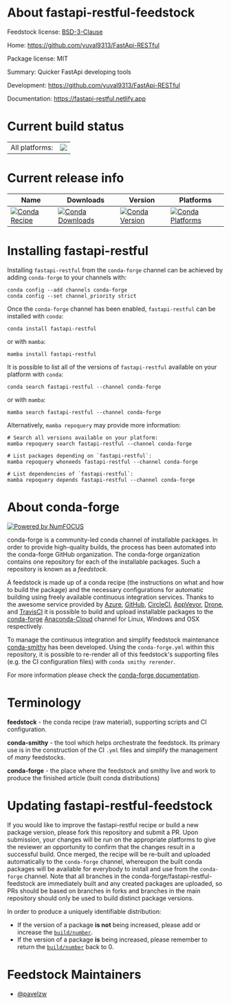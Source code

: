 About fastapi-restful-feedstock
===============================

Feedstock license: [BSD-3-Clause](https://github.com/conda-forge/fastapi-restful-feedstock/blob/main/LICENSE.txt)

Home: https://github.com/yuval9313/FastApi-RESTful

Package license: MIT

Summary: Quicker FastApi developing tools

Development: https://github.com/yuval9313/FastApi-RESTful

Documentation: https://fastapi-restful.netlify.app

Current build status
====================


<table><tr><td>All platforms:</td>
    <td>
      <a href="https://dev.azure.com/conda-forge/feedstock-builds/_build/latest?definitionId=20075&branchName=main">
        <img src="https://dev.azure.com/conda-forge/feedstock-builds/_apis/build/status/fastapi-restful-feedstock?branchName=main">
      </a>
    </td>
  </tr>
</table>

Current release info
====================

| Name | Downloads | Version | Platforms |
| --- | --- | --- | --- |
| [![Conda Recipe](https://img.shields.io/badge/recipe-fastapi--restful-green.svg)](https://anaconda.org/conda-forge/fastapi-restful) | [![Conda Downloads](https://img.shields.io/conda/dn/conda-forge/fastapi-restful.svg)](https://anaconda.org/conda-forge/fastapi-restful) | [![Conda Version](https://img.shields.io/conda/vn/conda-forge/fastapi-restful.svg)](https://anaconda.org/conda-forge/fastapi-restful) | [![Conda Platforms](https://img.shields.io/conda/pn/conda-forge/fastapi-restful.svg)](https://anaconda.org/conda-forge/fastapi-restful) |

Installing fastapi-restful
==========================

Installing `fastapi-restful` from the `conda-forge` channel can be achieved by adding `conda-forge` to your channels with:

```
conda config --add channels conda-forge
conda config --set channel_priority strict
```

Once the `conda-forge` channel has been enabled, `fastapi-restful` can be installed with `conda`:

```
conda install fastapi-restful
```

or with `mamba`:

```
mamba install fastapi-restful
```

It is possible to list all of the versions of `fastapi-restful` available on your platform with `conda`:

```
conda search fastapi-restful --channel conda-forge
```

or with `mamba`:

```
mamba search fastapi-restful --channel conda-forge
```

Alternatively, `mamba repoquery` may provide more information:

```
# Search all versions available on your platform:
mamba repoquery search fastapi-restful --channel conda-forge

# List packages depending on `fastapi-restful`:
mamba repoquery whoneeds fastapi-restful --channel conda-forge

# List dependencies of `fastapi-restful`:
mamba repoquery depends fastapi-restful --channel conda-forge
```


About conda-forge
=================

[![Powered by
NumFOCUS](https://img.shields.io/badge/powered%20by-NumFOCUS-orange.svg?style=flat&colorA=E1523D&colorB=007D8A)](https://numfocus.org)

conda-forge is a community-led conda channel of installable packages.
In order to provide high-quality builds, the process has been automated into the
conda-forge GitHub organization. The conda-forge organization contains one repository
for each of the installable packages. Such a repository is known as a *feedstock*.

A feedstock is made up of a conda recipe (the instructions on what and how to build
the package) and the necessary configurations for automatic building using freely
available continuous integration services. Thanks to the awesome service provided by
[Azure](https://azure.microsoft.com/en-us/services/devops/), [GitHub](https://github.com/),
[CircleCI](https://circleci.com/), [AppVeyor](https://www.appveyor.com/),
[Drone](https://cloud.drone.io/welcome), and [TravisCI](https://travis-ci.com/)
it is possible to build and upload installable packages to the
[conda-forge](https://anaconda.org/conda-forge) [Anaconda-Cloud](https://anaconda.org/)
channel for Linux, Windows and OSX respectively.

To manage the continuous integration and simplify feedstock maintenance
[conda-smithy](https://github.com/conda-forge/conda-smithy) has been developed.
Using the ``conda-forge.yml`` within this repository, it is possible to re-render all of
this feedstock's supporting files (e.g. the CI configuration files) with ``conda smithy rerender``.

For more information please check the [conda-forge documentation](https://conda-forge.org/docs/).

Terminology
===========

**feedstock** - the conda recipe (raw material), supporting scripts and CI configuration.

**conda-smithy** - the tool which helps orchestrate the feedstock.
                   Its primary use is in the construction of the CI ``.yml`` files
                   and simplify the management of *many* feedstocks.

**conda-forge** - the place where the feedstock and smithy live and work to
                  produce the finished article (built conda distributions)


Updating fastapi-restful-feedstock
==================================

If you would like to improve the fastapi-restful recipe or build a new
package version, please fork this repository and submit a PR. Upon submission,
your changes will be run on the appropriate platforms to give the reviewer an
opportunity to confirm that the changes result in a successful build. Once
merged, the recipe will be re-built and uploaded automatically to the
`conda-forge` channel, whereupon the built conda packages will be available for
everybody to install and use from the `conda-forge` channel.
Note that all branches in the conda-forge/fastapi-restful-feedstock are
immediately built and any created packages are uploaded, so PRs should be based
on branches in forks and branches in the main repository should only be used to
build distinct package versions.

In order to produce a uniquely identifiable distribution:
 * If the version of a package **is not** being increased, please add or increase
   the [``build/number``](https://docs.conda.io/projects/conda-build/en/latest/resources/define-metadata.html#build-number-and-string).
 * If the version of a package **is** being increased, please remember to return
   the [``build/number``](https://docs.conda.io/projects/conda-build/en/latest/resources/define-metadata.html#build-number-and-string)
   back to 0.

Feedstock Maintainers
=====================

* [@pavelzw](https://github.com/pavelzw/)

